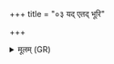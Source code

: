 +++
title = "०३ यद् एतद् भूरि"

+++
<details><summary>मूलम् (GR)</summary>

यद् एतद् भूरि स्पर्धसे  
कृत्यास्मीति मन्यसे ।  
प्रतीचीना परेत्य  
विषाद् इव विषमद् धतः ॥
</details>